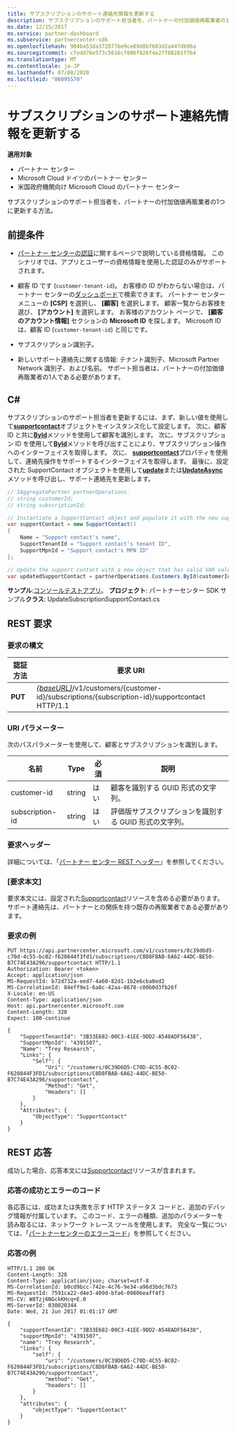 ```yaml
---
title: サブスクリプションのサポート連絡先情報を更新する
description: サブスクリプションのサポート担当者を、パートナーの付加価値再販業者の1つに更新する方法。
ms.date: 12/15/2017
ms.service: partner-dashboard
ms.subservice: partnercenter-sdk
ms.openlocfilehash: 904ba53da372877be9ce89d8bf683d2a447db96a
ms.sourcegitcommit: cfedd76e573c5616cf006f826f4e27f08281f7b4
ms.translationtype: MT
ms.contentlocale: ja-JP
ms.lasthandoff: 07/08/2020
ms.locfileid: "86095570"
---
```

# <a name="update-a-subscriptions-support-contact"></a>サブスクリプションのサポート連絡先情報を更新する

**適用対象**

- パートナー センター
- Microsoft Cloud ドイツのパートナー センター
- 米国政府機関向け Microsoft Cloud のパートナー センター

サブスクリプションのサポート担当者を、パートナーの付加価値再販業者の1つに更新する方法。

## <a name="prerequisites"></a>前提条件

- [パートナー センターの認証](partner-center-authentication.md)に関するページで説明している資格情報。 このシナリオでは、アプリとユーザーの資格情報を使用した認証のみがサポートされます。

- 顧客 ID です (`customer-tenant-id`)。 お客様の ID がわからない場合は、パートナー センターの[ダッシュボード](https://partner.microsoft.com/dashboard)で検索できます。 パートナー センター メニューの **[CSP]** を選択し、 **[顧客]** を選択します。 顧客一覧からお客様を選び、 **[アカウント]** を選択します。 お客様のアカウント ページで、 **[顧客のアカウント情報]** セクションの **Microsoft ID** を探します。 Microsoft ID は、顧客 ID (`customer-tenant-id`) と同じです。

- サブスクリプション識別子。

- 新しいサポート連絡先に関する情報: テナント識別子、Microsoft Partner Network 識別子、および名前。 サポート担当者は、パートナーの付加価値再販業者の1人である必要があります。

## <a name="c"></a>C\#

サブスクリプションのサポート担当者を更新するには、まず、新しい値を使用して[**supportcontact**](https://docs.microsoft.com/dotnet/api/microsoft.store.partnercenter.models.subscriptions.supportcontact)オブジェクトをインスタンス化して設定します。 次に、顧客 ID と共に[**ById**](https://docs.microsoft.com/dotnet/api/microsoft.store.partnercenter.customers.icustomercollection.byid)メソッドを使用して顧客を識別します。 次に、サブスクリプション ID を使用して[**ById**](https://docs.microsoft.com/dotnet/api/microsoft.store.partnercenter.customerusers.icustomerusercollection.byid)メソッドを呼び出すことにより、サブスクリプション操作へのインターフェイスを取得します。 次に、 [**supportcontact**](https://docs.microsoft.com/dotnet/api/microsoft.store.partnercenter.subscriptions.isubscription.supportcontact)プロパティを使用して、連絡先操作をサポートするインターフェイスを取得します。 最後に、設定された SupportContact オブジェクトを使用して[**update**](https://docs.microsoft.com/dotnet/api/microsoft.store.partnercenter.subscriptions.isubscriptionsupportcontact.update)または[**UpdateAsync**](https://docs.microsoft.com/dotnet/api/microsoft.store.partnercenter.subscriptions.isubscriptionsupportcontact.updateasync)メソッドを呼び出し、サポート連絡先を更新します。

``` csharp
// IAggregatePartner partnerOperations.
// string customerId;
// string subscriptionId;

// Instantiate a SupportContact object and populate it with the new support contact information.
var supportContact = new SupportContact()
{
    Name = "Support contact's name",
    SupportTenantId = "Support contact's tenant ID",
    SupportMpnId = "Support contact's MPN ID"
};

// Update the support contact with a new object that has valid VAR values.
var updatedSupportContact = partnerOperations.Customers.ById(customerId).Subscriptions.ById(subscriptionID).SupportContact.Update(supportContact);
```

**サンプル**:[コンソールテストアプリ](console-test-app.md)。 **プロジェクト**: パートナーセンター SDK サンプル**クラス**: UpdateSubscriptionSupportContact.cs

## <a name="rest-request"></a>REST 要求

### <a name="request-syntax"></a>要求の構文

| 認証方法  | 要求 URI                                                                                                                    |
|---------|--------------------------------------------------------------------------------------------------------------------------------|
| **PUT** | [*{baseURL}*](partner-center-rest-urls.md)/v1/customers/{customer-id}/subscriptions/{subscription-id}/supportcontact HTTP/1.1 |

### <a name="uri-parameter"></a>URI パラメーター

次のパスパラメーターを使用して、顧客とサブスクリプションを識別します。

| 名前            | Type   | 必須 | 説明                                                     |
|-----------------|--------|----------|-----------------------------------------------------------------|
| customer-id     | string | はい      | 顧客を識別する GUID 形式の文字列。           |
| subscription-id | string | はい      | 評価版サブスクリプションを識別する GUID 形式の文字列。 |

### <a name="request-headers"></a>要求ヘッダー

詳細については、「[パートナー センター REST ヘッダー](headers.md)」を参照してください。

### <a name="request-body"></a>[要求本文]

要求本文には、設定された[Supportcontact](subscription-resources.md#supportcontact)リソースを含める必要があります。 サポート連絡先は、パートナーとの関係を持つ既存の再販業者である必要があります。

### <a name="request-example"></a>要求の例

```http
PUT https://api.partnercenter.microsoft.com/v1/customers/0c39d6d5-c70d-4c55-bc02-f620844f3fd1/subscriptions/C8D8FBAB-6A62-44DC-BE50-B7C74E43A296/supportcontact HTTP/1.1
Authorization: Bearer <token>
Accept: application/json
MS-RequestId: b72d732a-eed7-4a60-82d1-1b2e6cba0ed2
MS-CorrelationId: 84eff9e1-6a8c-42aa-8678-c00b0d3fb26f
X-Locale: en-US
Content-Type: application/json
Host: api.partnercenter.microsoft.com
Content-Length: 320
Expect: 100-continue

{
    "SupportTenantId": "3B33E682-00C3-41EE-9DD2-A548ADF56438",
    "SupportMpnId": "4391507",
    "Name": "Trey Research",
    "Links": {
        "Self": {
            "Uri": "/customers/0C39D6D5-C70D-4C55-BC02-F620844F3FD1/subscriptions/C8D8FBAB-6A62-44DC-BE50-B7C74E43A296/supportcontact",
            "Method": "Get",
            "Headers": []
        }
    },
    "Attributes": {
        "ObjectType": "SupportContact"
    }
}
```

## <a name="rest-response"></a>REST 応答

成功した場合、応答本文には[Supportcontact](subscription-resources.md#supportcontact)リソースが含まれます。

### <a name="response-success-and-error-codes"></a>応答の成功とエラーのコード

各応答には、成功または失敗を示す HTTP ステータス コードと、追加のデバッグ情報が付属しています。 このコード、エラーの種類、追加のパラメーターを読み取るには、ネットワーク トレース ツールを使用します。 完全な一覧については、「[パートナーセンターのエラーコード](error-codes.md)」を参照してください。

### <a name="response-example"></a>応答の例

```http
HTTP/1.1 200 OK
Content-Length: 328
Content-Type: application/json; charset=utf-8
MS-CorrelationId: b0cd9bcc-742e-4c76-9e34-a96d3bdc7673
MS-RequestId: 7591ca22-d4e3-409d-bfa6-09806eaff4f3
MS-CV: W8Tzj6NGckKHcq+E.0
MS-ServerId: 030020344
Date: Wed, 21 Jun 2017 01:01:17 GMT

{
    "supportTenantId": "3B33E682-00C3-41EE-9DD2-A548ADF56438",
    "supportMpnId": "4391507",
    "name": "Trey Research",
    "links": {
        "self": {
            "uri": "/customers/0C39D6D5-C70D-4C55-BC02-F620844F3FD1/subscriptions/C8D8FBAB-6A62-44DC-BE50-B7C74E43A296/supportcontact",
            "method": "Get",
            "headers": []
        }
    },
    "attributes": {
        "objectType": "SupportContact"
    }
}
```
